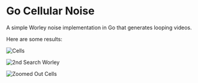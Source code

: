 # Go Cellular Noise
A simple Worley noise implementation in Go that generates looping videos.

Here are some results:

![Cells](https://media3.giphy.com/media/FEt5S7rpQcpoiBAz9g/giphy.gif)

![2nd Search Worley](https://media1.giphy.com/media/fgGMSkZvknuHpsjnR9/giphy.gif)

![Zoomed Out Cells](https://media3.giphy.com/media/9fWtr5IdgSBvD27KJu/giphy.gif)
